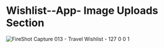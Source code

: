 # Wishlist--App- Image Uploads Section 


![FireShot Capture 013 - Travel Wishlist - 127 0 0 1](https://user-images.githubusercontent.com/60312580/232373558-1644602d-9dbd-4ca9-af78-f69936dbac96.png)
